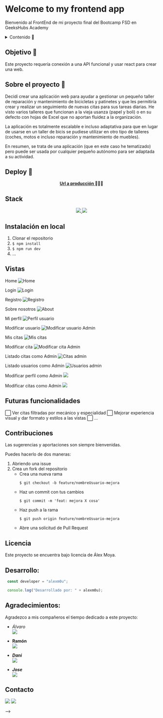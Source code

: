 # Welcome to my frontend app  
Bienvenido al FrontEnd de mi proyecto final del Bootcamp FSD en GeeksHubs Academy
<details>
  <summary>Contenido 📝</summary>
  <ol>
    <li><a href="#objetivo-🎯">Objetivo</a></li>
    <li><a href="#sobre-el-proyecto-🔎">Sobre el proyecto</a></li>
    <li><a href="#deploy-🚀">Deploy</a></li>
    <li><a href="#stack">Stack</a></li>
    <li><a href="#instalación-en-local">Instalación</a></li>
    <li><a href="#vistas">Vistas</a></li>
    <li><a href="#futuras-funcionalidades">Futuras funcionalidades</a></li>
    <li><a href="#contribuciones">Contribuciones</a></li>
    <li><a href="#licencia">Licencia</a></li>
    <li><a href="#webgrafia">Webgrafia</a></li>
    <li><a href="#desarrollo">Desarrollo</a></li>
    <li><a href="#agradecimientos">Agradecimientos</a></li>
    <li><a href="#contacto">Contacto</a></li>
  </ol>
</details>

## Objetivo 🎯
Este proyecto requería conexión a una API funcional y usar react para crear una web.

## Sobre el proyecto 🔎
Decidí crear una aplicación web para ayudar a gestionar un pequeño taller de reparación y mantenimiento de bicicletas y patinetes y que les permitiría crear y realizar un seguimiento de nuevas citas para sus tareas diarias. He visto varios talleres que funcionan a la vieja usanza (papel y boli) o en su defecto con hojas de Excel que no aportan fluidez a la organización.

La aplicación es totalmente escalable e incluso adaptativa para que en lugar de usarse en un taller de bicis se pudiese utilizar en otro tipo de talleres (coches, motos e incluso reparación y mantenimiento de muebles).

En resumen, se trata de una aplicación (que en este caso he tematizado) pero puede ser usada por cualquier pequeño autónomo para ser adaptada a su actividad.
  
## Deploy 🚀
<div align="center">
    <a href="https://www.google.com"><strong>Url a producción </strong></a>🚀🚀🚀
</div>

## Stack
<div align="center">
<a href="https://www.reactjs.com/">
    <img src= "https://img.shields.io/badge/React-20232A?style=for-the-badge&logo=react&logoColor=61DAFB"/>
</a>
<a href="https://developer.mozilla.org/es/docs/Web/JavaScript">
    <img src= "https://img.shields.io/badge/javascipt-EFD81D?style=for-the-badge&logo=javascript&logoColor=black"/>
</a>
 </div>

## Instalación en local
1. Clonar el repositorio
2. ` $ npm install `
3. ``` $ npm run dev ```
4. ...

## Vistas
Home
![Home](https://user-images.githubusercontent.com/121814511/236672251-376d161f-4b6e-46f7-ba8d-6a3bf4cbd811.JPG)  

Login
![Login](https://user-images.githubusercontent.com/121814511/236672257-388fd3d2-f32e-4a49-bf19-69ca3457516d.JPG)

Registro
![Registro](https://user-images.githubusercontent.com/121814511/236672255-a3478631-8165-499a-9c2c-697dc1087856.JPG)

Sobre nosotros
![About](https://user-images.githubusercontent.com/121814511/236672256-98ecea88-35fb-4b6b-b763-b8fb8f1aee95.JPG)

Mi perfil
![Perfil usuario](https://user-images.githubusercontent.com/121814511/236672252-3ba1065f-c329-4c5c-9a00-e55afae14a37.JPG)

Modificar usuario
![Modificar usuario Admin](https://user-images.githubusercontent.com/121814511/236672259-ea8df003-3d03-4e15-a1d9-5525896481e2.JPG)

Mis citas
![Mis citas](https://user-images.githubusercontent.com/121814511/236672254-cb99f34d-1d8f-4514-99eb-a722012a4401.JPG)

Modificar cita
![Modificar cita Admin](https://user-images.githubusercontent.com/121814511/236672258-27e4b87b-0ad7-4fb3-8771-e36b3b92088b.JPG)

Listado citas como Admin
![Citas admin](https://user-images.githubusercontent.com/121814511/236672249-c70040c9-d20e-4960-9b28-9992d19f46fb.JPG)

Listado usuarios como Admin
![Usuarios admin](https://user-images.githubusercontent.com/121814511/236672247-aacdc864-93e1-4255-a2a9-e54e24b4fd15.JPG)

Modificar perfil como Admin
<img src="./images/exercises.png">

Modificar citas como Admin
<img src="./images/exercises.png">


## Futuras funcionalidades
⬜ Ver citas filtradas por mecánico y especialidad
⬜ Mejorar experiencia visual y dar formato y estilos a las vistas
⬜ ...  

## Contribuciones
Las sugerencias y aportaciones son siempre bienvenidas.  

Puedes hacerlo de dos maneras:

1. Abriendo una issue
2. Crea un fork del repositorio
    - Crea una nueva rama  
        ```
        $ git checkout -b feature/nombreUsuario-mejora
        ```
    - Haz un commit con tus cambios 
        ```
        $ git commit -m 'feat: mejora X cosa'
        ```
    - Haz push a la rama 
        ```
        $ git push origin feature/nombreUsuario-mejora
        ```
    - Abre una solicitud de Pull Request

## Licencia
Este proyecto se encuentra bajo licencia de Álex Moya.


## Desarrollo:

``` js
 const developer = "alexm0u";

 console.log("Desarrollado por: " + alexm0u);
```  

## Agradecimientos:

Agradezco a mis compañeros el tiempo dedicado a este proyecto:

- *Álvaro*  
<a href="https://github.com/AlvaroBernabe" target="_blank"><img src="https://img.shields.io/badge/github-24292F?style=for-the-badge&logo=github&logoColor=white" target="_blank"></a> 

- **Ramón**  
<a href="https://www.github.com/RamonFolguera" target="_blank"><img src="https://img.shields.io/badge/github-24292F?style=for-the-badge&logo=github&logoColor=red" target="_blank"></a>

- ***Dani***  
<a href="https://www.github.com/datata/" target="_blank"><img src="https://img.shields.io/badge/github-24292F?style=for-the-badge&logo=github&logoColor=green" target="_blank"></a> 

- ***Jose***  
<a href="https://www.github.com/JoseMarin/" target="_blank"><img src="https://img.shields.io/badge/github-24292F?style=for-the-badge&logo=github&logoColor=green" target="_blank"></a>

## Contacto

<a href = "mailto:alex.moyacamps@gmail.com"><img src="https://img.shields.io/badge/Gmail-C6362C?style=for-the-badge&logo=gmail&logoColor=white" target="_blank"></a>
<a href="https://www.linkedin.com/in/alejandro-moya-camps-5448a477/" target="_blank"><img src="https://img.shields.io/badge/-LinkedIn-%230077B5?style=for-the-badge&logo=linkedin&logoColor=white" target="_blank"></a> 
</p> -->












